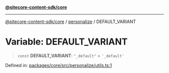 [**@sitecore-content-sdk/core**](../../README.md)

***

[@sitecore-content-sdk/core](../../README.md) / [personalize](../README.md) / DEFAULT\_VARIANT

# Variable: DEFAULT\_VARIANT

> `const` **DEFAULT\_VARIANT**: `"_default"` = `'_default'`

Defined in: [packages/core/src/personalize/utils.ts:1](https://github.com/Sitecore/content-sdk/blob/0d1933830661df0273ddb41b92f4a0934e861521/packages/core/src/personalize/utils.ts#L1)
